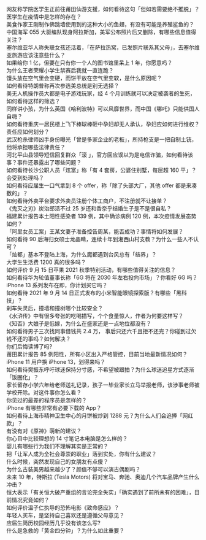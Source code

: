 网友称学院医学生正前往莆田仙游支援，如何看待这句「但如若需要绝不推脱」？医学生在疫情中是怎样的存在？  
美食作家王刚制作佛跳墙使用到的这种大小的鱼翅，有没有可能是养殖鲨鱼的？  
中国海军 055 大驱编队现身阿拉斯加，美军公布照片后又删除，有哪些信息值得关注？  
塞尔维亚华人称失联女孩还活着，「在萨拉热窝，已发照片联系其父母」，去塞尔维亚旅游应该注意些什么？  
如果给你 1 亿，但要在只有你一个人的图书馆里呆上 1 年，你愿意吗？  
为什么王者荣耀小学生禁赛后我就一直连跪？  
馒头放在空气里会变硬，而饼干放在空气里变软，是什么原因呢？  
如何看待特朗普称再次参选美总统是别无选择？  
美无人机操作员大都是电子游戏玩家，经 4 个月训练就可以决定被袭者的生死，如何看待这样的筛选？  
同样讲小孩，为什么英国《哈利波特》可以风靡世界，而中国《哪吒》只能供国人自嗨？  
如何看待重庆一居民楼上飞下棒球棒砸中孕妇却无人承认，孕妇应如何进行维权？责任应如何划分？  
武汉枪杀律师凶手身份曝光「曾是多家企业的老板」，所持枪支是一把自制土铳，他将承担哪些法律责任？  
河北平山县领导短信回复群众「滚 」，官方回应误以为是电信诈骗，如何看待该事？事件还暴露出了哪些问题？  
如何看待长沙公职人员「炫富」称「有 4 套房，公婆住别墅，每层超 160 平」？会受到处理吗？  
如何看待应届生一口气拿到 8 个 offer，称「除了头部大厂，其他 offer 都是来凑数的」？  
如何看待外卖平台要求外卖员注册个体工商户，不注册就不让接单？  
《鬼灭之刃》炭治郎活不过 25 岁还和香奈乎结婚生子是不是很自私？  
福建累计报告本土阳性感染者 139 例，其中确诊病例 120 例，本次疫情发展态势如何？  
「阿里女员工案」王某文妻子准备控告周某，能否成功？事情将如何发展？  
如何看待 90 后海归女硕士龙晶睛，连续十年到湘西山村支教？为什么一些人不认可？  
「灿都」基本不登陆上海，为什么魔都遇到台风总有「结界」？  
大学生生活费 1200 真的很多吗？  
如何评价 9 月 15 日苹果 2021 秋季特别活动，有哪些值得关注的信息？  
如何看待华为轮值董事长称「6G 将在 2030 年左右投向市场」？你看好 6G 吗？  
iPhone 13 系列发布在即，你计划买它吗？  
如何看待 2021 年 9 月 14 日正式发布的小米智能眼镜探索版？有哪些「黑科技」？  
刹车失灵后，撞墙和撞树哪个比较安全？  
《水浒传》中有很多夸张的吃喝描写，个个食量惊人，作者为何要这样写？  
《知否》大娘子是低嫁，为什么在盛家还是一点地位都没有？  
如何看待男子三次找同事借钱共 2.4 万， 事后只还六千且拒不还完？你碰到过欠钱不还的事吗？如何解决？  
你们后悔读博了吗?  
莆田累计报告 85 例阳性，所有小区出入严格管控，目前当地最新情况如何？  
iPhone 11 用户换 iPhone 13，划得来吗？  
如何看待樊振东呼吁球迷保持分寸感，不希望被跟拍？为什么球迷追星方式逐渐「饭圈化」？  
家长留存小学六年给老师送礼记录，孩子一毕业家长立马举报老师，该涉事老师被学校开除。对这件事你怎么看？  
你见过的最差的程序员是怎样的？  
iPhone 有哪些非常有必要下载的 App？  
如何看待上海市精神卫生中心的月饼被炒到 1288 元？为什么人们会追捧「网红款」？  
有没有对《原神》萌新的建议？  
你心目中比较理想的 14 寸笔记本电脑是怎么样的？  
婴儿有哪些行为我们不理解其实是正常的？  
把「让军人成为全社会尊崇的职业」落到实处，你有什么建议？  
什么时候，突然发现自己的女朋友有点傻？  
为什么古装美男越来越少了？颜值不够可以演古偶剧吗？  
未来 10 年，特斯拉 (Tesla Motors) 将对宝马、奔驰、奥迪几个汽车品牌产生什么冲击？  
恒大表示「有关恒大破产重组的言论完全失实」「确实遇到了前所未有的困难」，目前情况究竟如何？  
如何评价温子仁执导的恐怖电影《致命感应》？  
年轻人买车，是坚持自己喜欢还是遵循父母意见？  
应届生简历校园经历几乎没有该怎么写?  
什么是急救的「黄金四分钟」？为什么如此重要？  
